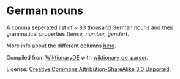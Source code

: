 # German nouns
A comma seperated list of ~ 83 thousand German nouns and their grammatical properties (*tense, number, gender*).

More info about the different columns [here](https://de.wiktionary.org/wiki/Hilfe:Flexionstabellen).

Compiled from [WiktionaryDE](https://de.wiktionary.org) with [wiktionary_de_parser](https://github.com/gambolputty/wiktionary_de_parser).

License: [Creative Commons Attribution-ShareAlike 3.0 Unported](https://creativecommons.org/licenses/by-sa/3.0/deed.en).
